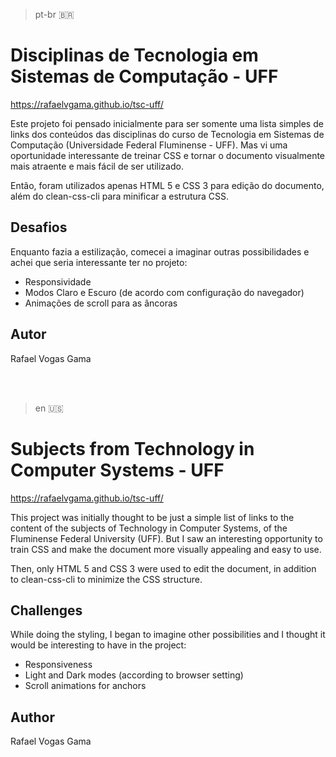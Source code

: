 > pt-br 🇧🇷

# Disciplinas de Tecnologia em Sistemas de Computação - UFF

https://rafaelvgama.github.io/tsc-uff/

Este projeto foi pensado inicialmente para ser somente uma lista simples de links dos conteúdos das disciplinas do curso de Tecnologia em Sistemas de Computação (Universidade Federal Fluminense - UFF). Mas vi uma oportunidade interessante de treinar CSS e tornar o documento visualmente mais atraente e mais fácil de ser utilizado.

Então, foram utilizados apenas HTML 5 e CSS 3 para edição do documento, além do clean-css-cli para minificar a estrutura CSS.

## Desafios

Enquanto fazia a estilização, comecei a imaginar outras possibilidades e achei que seria interessante ter no projeto:

- Responsividade
- Modos Claro e Escuro (de acordo com configuração do navegador)
- Animações de scroll para as âncoras

## Autor

Rafael Vogas Gama

<br/><br/>

> en 🇺🇸

# Subjects from Technology in Computer Systems - UFF

https://rafaelvgama.github.io/tsc-uff/

This project was initially thought to be just a simple list of links to the content of the subjects of Technology in Computer Systems, of the Fluminense Federal University (UFF). But I saw an interesting opportunity to train CSS and make the document more visually appealing and easy to use.

Then, only HTML 5 and CSS 3 were used to edit the document, in addition to clean-css-cli to minimize the CSS structure.

## Challenges

While doing the styling, I began to imagine other possibilities and I thought it would be interesting to have in the project:

- Responsiveness
- Light and Dark modes (according to browser setting)
- Scroll animations for anchors

## Author

Rafael Vogas Gama

